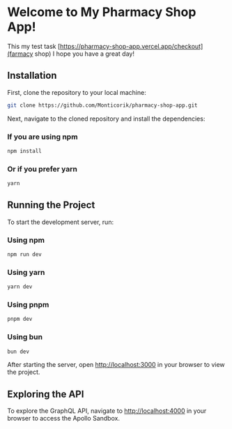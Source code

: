 # Welcome to My Pharmacy Shop App!

This my test task [https://pharmacy-shop-app.vercel.app/checkout](farmacy shop) I hope you have a great day!

## Installation

First, clone the repository to your local machine:

```bash
git clone https://github.com/Monticorik/pharmacy-shop-app.git
```

Next, navigate to the cloned repository and install the dependencies:

### If you are using npm
```bash
npm install
```

### Or if you prefer yarn
```bash
yarn
```

## Running the Project

To start the development server, run:

### Using npm
```bash
npm run dev
```

### Using yarn
```bash
yarn dev
```

### Using pnpm
```bash
pnpm dev
```

### Using bun
```bash
bun dev
```

After starting the server, open [http://localhost:3000](http://localhost:3000) in your browser to view the project.

## Exploring the API

To explore the GraphQL API, navigate to [http://localhost:4000](http://localhost:4000) in your browser to access the Apollo Sandbox.


